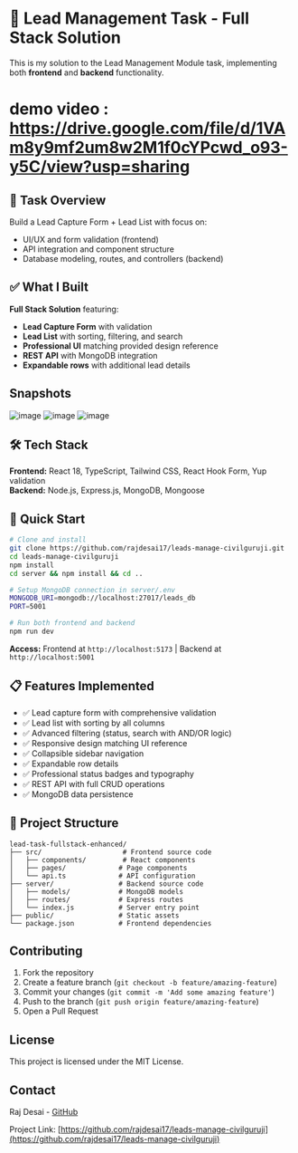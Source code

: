 # 🧪 Lead Management Task - Full Stack Solution

This is my solution to the Lead Management Module task, implementing both **frontend** and **backend** functionality.

# demo video : https://drive.google.com/file/d/1VAm8y9mf2um8w2M1f0cYPcwd_o93-y5C/view?usp=sharing

## 🎯 Task Overview

Build a Lead Capture Form + Lead List with focus on:
- UI/UX and form validation (frontend)
- API integration and component structure
- Database modeling, routes, and controllers (backend)

## ✅ What I Built

**Full Stack Solution** featuring:
- **Lead Capture Form** with validation
- **Lead List** with sorting, filtering, and search
- **Professional UI** matching provided design reference
- **REST API** with MongoDB integration
- **Expandable rows** with additional lead details

## Snapshots
![image](https://github.com/user-attachments/assets/ae0f751b-c987-4b7c-ae76-1821741af8ad)
![image](https://github.com/user-attachments/assets/a4aef7fd-1901-4f6f-b4ff-2eef49cda676)
![image](https://github.com/user-attachments/assets/745a8ae9-22f8-4cc9-8b71-52ff08bf2488)



## 🛠 Tech Stack

**Frontend:** React 18, TypeScript, Tailwind CSS, React Hook Form, Yup validation  
**Backend:** Node.js, Express.js, MongoDB, Mongoose

## 🚀 Quick Start

```bash
# Clone and install
git clone https://github.com/rajdesai17/leads-manage-civilguruji.git
cd leads-manage-civilguruji
npm install
cd server && npm install && cd ..

# Setup MongoDB connection in server/.env
MONGODB_URI=mongodb://localhost:27017/leads_db
PORT=5001

# Run both frontend and backend
npm run dev
```

**Access:** Frontend at `http://localhost:5173` | Backend at `http://localhost:5001`

## 📋 Features Implemented

- ✅ Lead capture form with comprehensive validation
- ✅ Lead list with sorting by all columns
- ✅ Advanced filtering (status, search with AND/OR logic)
- ✅ Responsive design matching UI reference
- ✅ Collapsible sidebar navigation
- ✅ Expandable row details
- ✅ Professional status badges and typography
- ✅ REST API with full CRUD operations
- ✅ MongoDB data persistence

## 📁 Project Structure

```
lead-task-fullstack-enhanced/
├── src/                    # Frontend source code
│   ├── components/         # React components
│   ├── pages/             # Page components
│   └── api.ts             # API configuration
├── server/                # Backend source code
│   ├── models/            # MongoDB models
│   ├── routes/            # Express routes
│   └── index.js           # Server entry point
├── public/                # Static assets
└── package.json           # Frontend dependencies
```

## Contributing

1. Fork the repository
2. Create a feature branch (`git checkout -b feature/amazing-feature`)
3. Commit your changes (`git commit -m 'Add some amazing feature'`)
4. Push to the branch (`git push origin feature/amazing-feature`)
5. Open a Pull Request

## License

This project is licensed under the MIT License.

## Contact

Raj Desai - [GitHub](https://github.com/rajdesai17)

Project Link: [https://github.com/rajdesai17/leads-manage-civilguruji](https://github.com/rajdesai17/leads-manage-civilguruji)
